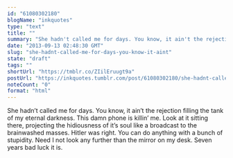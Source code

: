 ```yaml
---
id: "61080302180"
blogName: "inkquotes"
type: "text"
title: ""
summary: "She hadn't called me for days. You know, it ain't the rejection filling the tank of my eternal darkness. This damn phone is..."
date: "2013-09-13 02:48:30 GMT"
slug: "she-hadnt-called-me-for-days-you-know-it-aint"
state: "draft"
tags: ""
shortUrl: "https://tmblr.co/ZIilEruugt9a"
postUrl: "https://inkquotes.tumblr.com/post/61080302180/she-hadnt-called-me-for-days-you-know-it-aint"
noteCount: "0"
format: "html"
---
```


She hadn’t called me for days. You know, it ain’t the rejection filling the tank of my eternal darkness. This damn phone is killin’ me. Look at it sitting there, projecting the hidiousness of it’s soul like a broadcast to the brainwashed masses. Hitler was right. You can do anything with a bunch of stupidity. Need I not look any further than the mirror on my desk. Seven years bad luck it is.